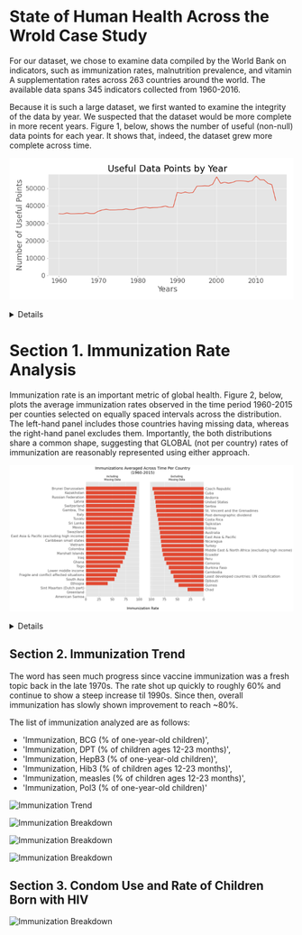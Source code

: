 # State of Human Health Across the Wrold Case Study
For our dataset, we chose to examine data compiled by the World Bank on indicators, such as immunization rates, malnutrition prevalence, and vitamin A supplementation rates across 263 countries around the world. The available data spans 345 indicators collected from 1960-2016.

Because it is such a large dataset, we first wanted to examine the integrity of the data by year. We suspected that the dataset would be more complete in more recent years. Figure 1, below, shows the number of useful (non-null) data points for each year. It shows that, indeed, the dataset grew more complete across time.

![alt text](figures/f1.usefuldatapointsbyyear.png)

<details><code>
    health = pd.read_csv('data/data.csv')
    years = health.columns[4:-1]
    health_columns = np.array(health.count(axis=0))[4:-1]
    fig, ax = plt.subplots(figsize=(10, 5))  
    ax.plot(years, health_columns)
    ax.set_title('Useful Data Points by Year')
    ax.set_xlabel('Years')
    ax.set_ylabel('Number of Useful Points')
    ax.set_ylim(bottom=0)
    ax.set_xticks(years[::10])
    plt.tight_layout()
    plt.show()
    fig.savefig('figures/f1.usefuldatapointsbyyear.png')
    </code></details>
    
 # Section 1. Immunization Rate Analysis

 Immunization rate is an important metric of global health. Figure 2, below, plots the average immunization rates observed in the time period 1960-2015 per counties selected on equally spaced intervals across the distribution. The left-hand panel includes those countries having missing data, whereas the right-hand panel excludes them. Importantly, the both distributions share a common shape, suggesting that GLOBAL (not per country) rates of immunization are reasonably represented using either approach.
 
![alt test](figures/f2.immunizationspercountry.png)


<details><code>
    # Immunizations Averaged Across Time Per Country, by AS 
    immunization_groupby = health[health['Indicator Name'].str.contains("Immunization")].groupby(by= ['Country Name']) 
    immunization_groupby_mean = immunization_groupby.mean() 
    per_country_rate = immunization_groupby_mean.transpose().mean(numeric_only=True).sort_values(na_position="first") 
    per_country_rate_subset = per_country_rate[::10] 
    per_country_rate_dropnan = per_country_rate.dropna()[::10] 
    fig2, ax2 = plt.subplots(1,2,figsize=(10,10)) 
    fig2.suptitle("Immunizations Averaged Across Time Per Country\n(1960-2015)", fontsize=18) 
    fig2.text(0.5, .04, 'Immunization Rate', ha='center') 
    ax2[0].barh(per_country_rate_subset.index, per_country_rate_subset) 
    ax2[0].set_yticks(per_country_rate_subset.index) 
    ax2[0].set_title('Including\nMissing Data', fontsize=12) 
    ax2[1].set_yticklabels([]) 
    ax2[1].set_yticks([]) 
    ax3 = ax2[1].twinx() 
    ax3.barh(per_country_rate_dropnan.index, per_country_rate_dropnan, align='center') 
    ax2[1].set_title('Excluding\nMissing Data', fontsize=12) 
    ax3.set_yticks(per_country_rate_dropnan.index) 
    ax3.set_yticklabels(per_country_rate_dropnan.index) 
    ax3.invert_xaxis() #plt.tight_layout() 
    plt.show() 
    fig2.savefig('figures/f2.immunizationspercountry.png', bbox_inches = "tight")
</code></details>

## Section 2. Immunization Trend 

The word has seen much progress since vaccine immunization was a fresh topic back in the late 1970s. The rate shot up quickly to roughly 60% and continue to show a steep increase til 1990s. Since then, overall immunization has slowly shown improvement to reach ~80%. 

The list of immunization analyzed are as follows:
* 'Immunization, BCG (% of one-year-old children)',
* 'Immunization, DPT (% of children ages 12-23 months)',
* 'Immunization, HepB3 (% of one-year-old children)',
* 'Immunization, Hib3 (% of children ages 12-23 months)',
* 'Immunization, measles (% of children ages 12-23 months)',
* 'Immunization, Pol3 (% of one-year-old children)'

![Immunization Trend]('figures/f3.immunization.png')

![Immunization Breakdown]('figures/f4.immunization2.png')

![Immunization Breakdown]('figures/f5.immunization3.png')

![Immunization Breakdown]('figures/f5.immunization3.png')

## Section 3. Condom Use and Rate of Children Born with HIV

![Immunization Breakdown]('figures/f6.immunization4.png')


